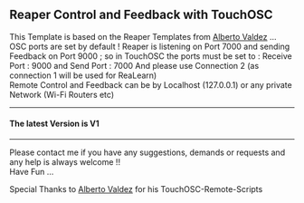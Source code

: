 ## Reaper  Control and Feedback with TouchOSC    
This Template is based on the Reaper Templates from [Alberto Valdez](https://github.com/AlbertoV5) ...
OSC ports are set by default ! Reaper is listening on Port 7000 and sending Feedback on Port 9000 ; so in TouchOSC the ports must be set to : Receive Port : 9000 and Send Port : 7000  And please use Connection 2 (as connection 1 will be used for ReaLearn)        
Remote Control and Feedback can be by Localhost (127.0.0.1) or any private Network (Wi-Fi Routers etc) 

---
#### The latest Version is  V1    

---
Please contact me if you have any suggestions, demands or requests and any help is always welcome !!   
Have Fun ...  

Special Thanks to [Alberto Valdez](https://github.com/AlbertoV5) for his TouchOSC-Remote-Scripts
